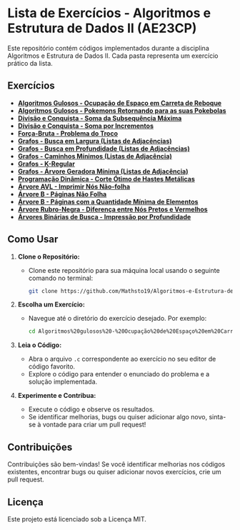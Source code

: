 # Lista de Exercícios - Algoritmos e Estrutura de Dados II (AE23CP)

Este repositório contém códigos implementados durante a disciplina Algoritmos e Estrutura de Dados II. Cada pasta representa um exercício prático da lista.

## Exercícios

- [**Algoritmos Gulosos - Ocupação de Espaço em Carreta de Reboque**](Algoritmos%20gulosos%20-%20Ocupação%20de%20Espaço%20em%20Carreta%20de%20Reboque.c)
- [**Algoritmos Gulosos - Pokemons Retornando para as suas Pokebolas**](Algoritmos%20gulosos%20-%20Pokemons%20Retornando%20para%20as%20suas%20Pokebolas.c)
- [**Divisão e Conquista - Soma da Subsequência Máxima**](Divisão%20e%20conquista%20-%20Soma%20da%20Subsequência%20Máxima.c)
- [**Divisão e Conquista - Soma por Incrementos**](Divisão%20e%20conquista%20-%20Soma%20por%20Incrementos.c)
- [**Força-Bruta - Problema do Troco**](Força-bruta%20-%20Problema%20do%20Troco.c)
- [**Grafos - Busca em Largura (Listas de Adjacências)**](Grafos%20-%20Busca%20em%20Largura%20(listas%20de%20adjacências).c)
- [**Grafos - Busca em Profundidade (Listas de Adjacências)**](Grafos%20-%20Busca%20em%20Profundidade%20(listas%20de%20adjacências).c)
- [**Grafos - Caminhos Mínimos (Listas de Adjacência)**](Grafos%20-%20Caminhos%20Mínimos%20(listas%20de%20adjacência).c)
- [**Grafos - K-Regular**](Grafos%20-%20K-Regular.c)
- [**Grafos - Árvore Geradora Mínima (Listas de Adjacência)**](Grafos%20-%20Árvore%20Geradora%20Mínima%20(listas%20de%20adjacência).c)
- [**Programação Dinâmica - Corte Ótimo de Hastes Metálicas**](Programação%20dinâmica%20-%20Corte%20Ótimo%20de%20Hastes%20Metálicas.c)
- [**Árvore AVL - Imprimir Nós Não-folha**](Árvore%20AVL%20-%20Imprimir%20Nós%20Não-folha.c)
- [**Árvore B - Páginas Não Folha**](Árvore%20B%20-%20Páginas%20Não%20Folha.c)
- [**Árvore B - Páginas com a Quantidade Mínima de Elementos**](Árvore%20B%20-%20Páginas%20com%20a%20Quantidade%20Mínima%20de%20Elementos.c)
- [**Árvore Rubro-Negra - Diferença entre Nós Pretos e Vermelhos**](Árvore%20rubro-negra%20-%20Diferença%20entre%20Nós%20Pretos%20e%20Vermelhos.c)
- [**Árvores Binárias de Busca - Impressão por Profundidade**](Árvores%20binárias%20de%20busca%20-%20Impressão%20por%20Profundidade.c)

## Como Usar

1. **Clone o Repositório:**
   - Clone este repositório para sua máquina local usando o seguinte comando no terminal:

     ```bash
     git clone https://github.com/Mathsto19/Algoritmos-e-Estrutura-de-Dados-II.git
     ```

2. **Escolha um Exercício:**
   - Navegue até o diretório do exercício desejado. Por exemplo:

     ```bash
     cd Algoritmos%20gulosos%20-%20Ocupação%20de%20Espaço%20em%20Carreta%20de%20Reboque
     ```

3. **Leia o Código:**
   - Abra o arquivo `.c` correspondente ao exercício no seu editor de código favorito.
   - Explore o código para entender o enunciado do problema e a solução implementada.

4. **Experimente e Contribua:**
   - Execute o código e observe os resultados.
   - Se identificar melhorias, bugs ou quiser adicionar algo novo, sinta-se à vontade para criar um pull request!

## Contribuições

Contribuições são bem-vindas! Se você identificar melhorias nos códigos existentes, encontrar bugs ou quiser adicionar novos exercícios, crie um pull request.

## Licença

Este projeto está licenciado sob a Licença MIT.
